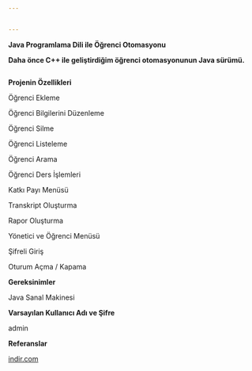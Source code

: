 ```yaml
---


---
```


<p><strong>Java Programlama Dili ile Öğrenci Otomasyonu</strong></p>
<p><strong>Daha önce C++ ile geliştirdiğim öğrenci otomasyonunun Java sürümü.</strong></p>
<p><img src="https://cdn-images-1.medium.com/max/1500/1*8DItHyLxeJwwbYzzTVGKlg.jpeg" alt=""></p>
<p><strong>Projenin Özellikleri</strong></p>
<p>Öğrenci Ekleme</p>
<p>Öğrenci Bilgilerini Düzenleme</p>
<p>Öğrenci Silme</p>
<p>Öğrenci Listeleme</p>
<p>Öğrenci Arama</p>
<p>Öğrenci Ders İşlemleri</p>
<p>Katkı Payı Menüsü</p>
<p>Transkript Oluşturma</p>
<p>Rapor Oluşturma</p>
<p>Yönetici ve Öğrenci Menüsü</p>
<p>Şifreli Giriş</p>
<p>Oturum Açma / Kapama</p>
<p><strong>Gereksinimler</strong></p>
<p>Java Sanal Makinesi</p>
<p><strong>Varsayılan Kullanıcı Adı ve Şifre</strong></p>
<p>admin</p>
<p><strong>Referanslar</strong></p>
<p><a href="http://www.indir.com/koker-ogrenci-otomasyonu-java">indir.com</a></p>

